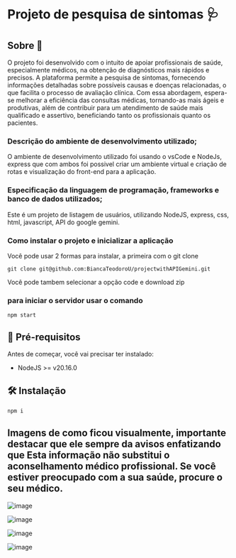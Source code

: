 # Projeto de pesquisa de sintomas 🩺

## Sobre 📄
O projeto foi desenvolvido com o intuito de apoiar profissionais de saúde, especialmente médicos, na obtenção de diagnósticos mais rápidos e precisos. A plataforma permite a pesquisa de sintomas, fornecendo informações detalhadas sobre possíveis causas e doenças relacionadas, o que facilita o processo de avaliação clínica. Com essa abordagem, espera-se melhorar a eficiência das consultas médicas, tornando-as mais ágeis e produtivas, além de contribuir para um atendimento de saúde mais qualificado e assertivo, beneficiando tanto os profissionais quanto os pacientes.

### Descrição do ambiente de desenvolvimento utilizado;
O ambiente de desenvolvimento utilizado foi usando o vsCode e NodeJs, express que com ambos foi possivel criar um ambiente virtual e criação de rotas e visualização do front-end para a aplicação.

### Especificação da linguagem de programação, frameworks e banco de dados utilizados;
Este é um projeto de listagem de usuários, utilizando NodeJS, express, css, html, javascript, API do google gemini.

### Como instalar o projeto e inicializar a aplicação
Você pode usar 2 formas para instalar, a primeira com o git clone

    git clone git@github.com:BiancaTeodoroU/projectwithAPIGemini.git

Você pode tambem selecionar a opção code e download zip

### para iniciar o servidor usar o comando

    npm start

## 🧰 Pré-requisitos
Antes de começar, você vai precisar ter instalado:
- NodeJS >= v20.16.0

## 🛠 Instalação
```sh
npm i
```

## Imagens de como ficou visualmente, importante destacar que ele sempre da avisos enfatizando que Esta informação não substitui o aconselhamento médico profissional. Se você estiver preocupado com a sua saúde, procure o seu médico.

![image](https://github.com/user-attachments/assets/81159be5-62bc-4172-8671-b3705c04a3f2)

![image](https://github.com/user-attachments/assets/d13ae153-4251-4abd-91da-da144acc6a2d)

![image](https://github.com/user-attachments/assets/165fadbe-cd9a-40ad-9840-0d49edd7971a)

![image](https://github.com/user-attachments/assets/4e94a3ce-6c7c-4ae4-be60-6b3f428148a7)



